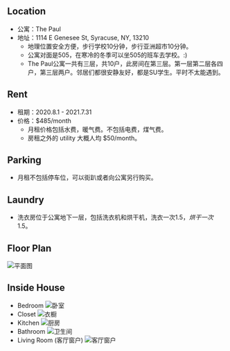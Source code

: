 ## **Location**
* 公寓：The Paul
* 地址：1114 E Genesee St, Syracuse, NY, 13210
  * 地理位置安全方便，步行学校10分钟，步行亚洲超市10分钟。
  * 公寓对面是505，在寒冷的冬季可以坐505的班车去学校。:)
  * The Paul公寓一共有三层，共10户，此房间在第三层。第一层第二层各四户，第三层两户。邻居们都很安静友好，都是SU学生。平时不太能遇到。


## **Rent**
* 租期：2020.8.1 - 2021.7.31
* 价格：$485/month
  * 月租价格包括水费，暖气费。不包括电费，煤气费。
  * 房租之外的 utility 大概人均 $50/month。


## **Parking**
* 月租不包括停车位，可以街趴或者向公寓另行购买。


## **Laundry**
* 洗衣房位于公寓地下一层，包括洗衣机和烘干机，洗衣一次$1.5，烘干一次$1.5。


## **Floor Plan**
![平面图](https://user-images.githubusercontent.com/38336855/76907639-1f16a580-687d-11ea-92c2-163992e363f2.jpg)

## **Inside House**
* Bedroom
![卧室](https://user-images.githubusercontent.com/38336855/76907699-479e9f80-687d-11ea-944d-cddf49e6472a.jpg)
* Closet
![衣橱](https://user-images.githubusercontent.com/38336855/76907742-6309aa80-687d-11ea-9105-a99645082196.jpg)
* Kitchen
![厨房](https://user-images.githubusercontent.com/38336855/76908048-27bbab80-687e-11ea-89cc-3f305f339b10.jpg)
* Bathroom
![卫生间](https://user-images.githubusercontent.com/38336855/76907792-816fa600-687d-11ea-93d1-d8896a0199ac.jpg)
* Living Room (客厅窗户)
![客厅窗户](https://user-images.githubusercontent.com/38336855/76907969-fc38c100-687d-11ea-8c48-df7b422a5b19.jpg)


